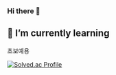 ### Hi there 👋
## 🌱 I’m currently learning
초보예용

[![Solved.ac Profile](http://mazassumnida.wtf/api/v2/generate_badge?boj=cyan22g)](https://solved.ac/cyan22g/)

<!--
**cygyeong/cygyeong** is a ✨ _special_ ✨ repository because its `README.md` (this file) appears on your GitHub profile.

Here are some ideas to get you started:

- 🔭 I’m currently working on ...
- 🌱 I’m currently learning ...
- 👯 I’m looking to collaborate on ...
- 🤔 I’m looking for help with ...
- 💬 Ask me about ...
- 📫 How to reach me: ...
- 😄 Pronouns: ...
- ⚡ Fun fact: ...
-->
